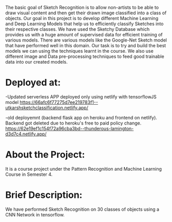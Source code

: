 The basic goal of Sketch Recognition is to allow non-artists to be able to draw visual content and then get their drawn image classified into a class of objects. Our goal in this project is to develop different Machine Learning and Deep Learning Models that help us to efficiently classify Sketches into their respective classes. We have used the Sketchy Database which provides us with a huge amount of supervised data for efficient training of various models. 
There are various models like the Google-Net Sketch model that have performed well in this domain. Our task is to try and build the best models we can using the techniques learnt in the course. We also use different image and Data pre-processing techniques to feed good trainable data into our created models. 


# Deployed at:
-Updated  serverless APP deployed only using netlify with tensorflowJS model
https://66afc6f77275d7ee219783f1--utkarshsketchclassification.netlify.app/

-old deployemnt (backend flask app on heroku and frontend on netlify). Backend got deleted due to heroku's free to paid policy change.
https://62e19ef1c154f72a96cba3bd--thunderous-lamington-d3d7c4.netlify.app/

# About the Project:
It is a course project under the Pattern Recognition and Machine Learning Course in Semester 4.

# Brief Description:
We have performed Sketch Recognition on 30 classes of objects using a CNN Network in tensorflow.

